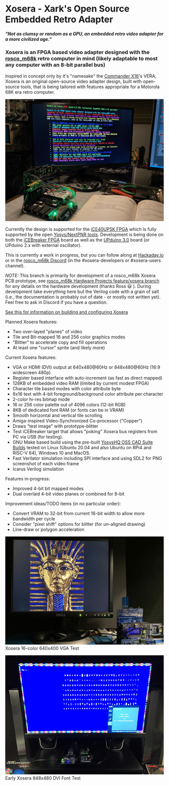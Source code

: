 # Xosera - Xark's Open Source Embedded Retro Adapter

##### _"Not as clumsy or random as a GPU, an embedded retro video adapter for a more civilized age."_

### Xosera is an FPGA based video adapter designed with the [rosco_m68k](https://github.com/rosco-m68k/rosco_m68k) retro computer in mind (likely adaptable to most any computer with an 8-bit parallel bus)

Inspired in concept only by it's "namesake" the [Commander X16](https://www.commanderx16.com/)'s VERA, Xosera is an original open-source video adapter design, built with open-source tools, that is being tailored with features appropriate for a Motorola 68K era retro computer.

![Xosera prototype board in rosco_m68k](pics/Xosera_rosco_m68k_board.jpg)

Currently the design is supported for the [iCE40UP5K FPGA](https://www.latticesemi.com/en/Products/FPGAandCPLD/iCE40UltraPlus) which is fully supported by the open [Yosys/NextPNR tools](https://github.com/YosysHQ).  Development is being done on both the [iCEBreaker FPGA](https://github.com/icebreaker-fpga/icebreaker) board as well as the [UPduino 3.0](https://github.com/tinyvision-ai-inc/UPduino-v3.0) board (or UPduino 2.x with external oscillator).

This is currently a work in progress, but you can follow along at [Hackaday.io](https://hackaday.io/Xark) or in the [rosco_m68k Discord](https://discord.gg/zGUB7R8) (in the #xosera-developers or #xosera-users channel).

*NOTE:* This branch is primarily for development of a rosco_m68k Xosera PCB prototype, see [rosco_m68k Hardware Projects feature/xosera branch](https://github.com/rosco-m68k/hardware-projects/tree/feature/xosera) for any details on the hardware development (thanks Ross 😃 ).  During development take everything here but the Verilog code with a grain of salt (i.e., the documentation is probably out of date - or mostly not written yet).  Feel free to ask in Discord if you have a question.

[See this for information on building and configuring Xosera](BUILDING.md)

Planned Xosera features:

* Two over-layed "planes" of video
* Tile and Bit-mapped 16 and 256 color graphics modes
* "Blitter" to accelerate copy and fill operations
* At least one "cursor" sprite (and likely more)

Current Xosera features:

* VGA or HDMI (DVI) output at 640x480@60Hz or 848x480@60Hz (16:9 widescreen 480p)
* Register based interface with auto-increment (as fast as direct mapped)
* 128KB of embedded video RAM (limited by current modest FPGA)
* Character tile based modes with color attribute byte
* 8x16 text with 4-bit foreground/background color attribute per character
* 2-color hi-res bitmap mode
* 16 or 256 color palette out of 4096 colors (12-bit RGB)
* 8KB of dedicated font RAM (or fonts can be in VRAM)
* Smooth horizontal and vertical tile scrolling
* Amiga-inspired Video-Synchronized Co-processor ("Copper")
* Draws "test image" with prototype-blitter
* Test iCEBreaker target that allows "poking" Xosera bus registers from PC via USB (for testing).
* GNU Make based build using the pre-built [YosysHQ OSS CAD Suite Builds](https://github.com/YosysHQ/oss-cad-suite-build/releases/latest) tested on Linux (Ubuntu 20.04 and also Ubuntu on RPi4 and RISC-V 64), Windows 10 and MacOS.
* Fast Verilator simulation including SPI interface and using SDL2 for PNG screenshot of each video frame
* Icarus Verilog simulation

Features in-progress:

* Improved 4-bit bit mapped modes
* Dual overlaid 4-bit video planes or combined for 8-bit

Improvement ideas/TODO items (in no particular order):

* Convert VRAM to 32-bit from current 16-bit width to allow more bandwidth per cycle
* Consider "pixel shift" options for blitter (for un-aligned drawing)
* Line-draw or polygon acceleration

![Xosera 16-color 640x400 VGA Test](pics/Xosera_16_color_test.jpg) Xosera 16-color 640x400 VGA Test

![Early Xosera 848x480 DVI Font Test](pics/XoseraTest_848x480_DVI.jpg) Early Xosera 848x480 DVI Font Test
